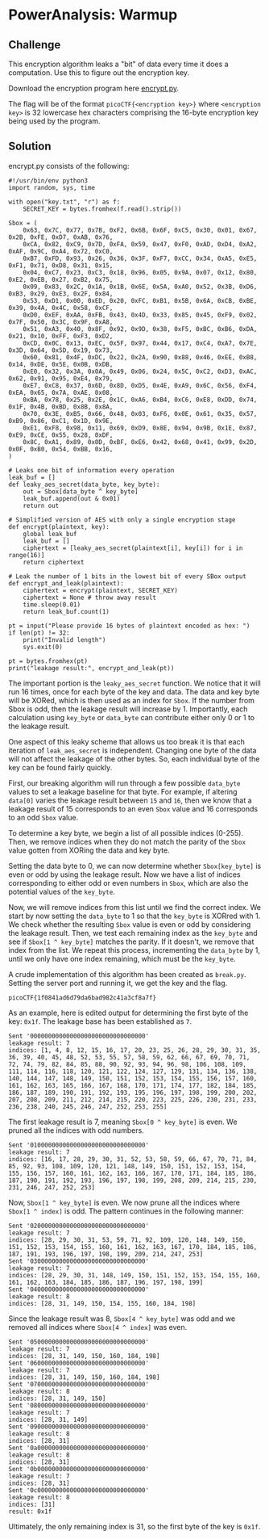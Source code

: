 # PowerAnalysis: Warmup

## Challenge

This encryption algorithm leaks a "bit" of data every time it does a computation. Use this to figure out the encryption key.

Download the encryption program here [encrypt.py](https://artifacts.picoctf.net/c/432/encrypt.py).

The flag will be of the format `picoCTF{<encryption key>}` where `<encryption key>` is 32 lowercase hex characters comprising the 16-byte encryption key being used by the program.

## Solution

encrypt.py consists of the following:

```
#!/usr/bin/env python3
import random, sys, time

with open("key.txt", "r") as f:
    SECRET_KEY = bytes.fromhex(f.read().strip())

Sbox = (
    0x63, 0x7C, 0x77, 0x7B, 0xF2, 0x6B, 0x6F, 0xC5, 0x30, 0x01, 0x67, 0x2B, 0xFE, 0xD7, 0xAB, 0x76,
    0xCA, 0x82, 0xC9, 0x7D, 0xFA, 0x59, 0x47, 0xF0, 0xAD, 0xD4, 0xA2, 0xAF, 0x9C, 0xA4, 0x72, 0xC0,
    0xB7, 0xFD, 0x93, 0x26, 0x36, 0x3F, 0xF7, 0xCC, 0x34, 0xA5, 0xE5, 0xF1, 0x71, 0xD8, 0x31, 0x15,
    0x04, 0xC7, 0x23, 0xC3, 0x18, 0x96, 0x05, 0x9A, 0x07, 0x12, 0x80, 0xE2, 0xEB, 0x27, 0xB2, 0x75,
    0x09, 0x83, 0x2C, 0x1A, 0x1B, 0x6E, 0x5A, 0xA0, 0x52, 0x3B, 0xD6, 0xB3, 0x29, 0xE3, 0x2F, 0x84,
    0x53, 0xD1, 0x00, 0xED, 0x20, 0xFC, 0xB1, 0x5B, 0x6A, 0xCB, 0xBE, 0x39, 0x4A, 0x4C, 0x58, 0xCF,
    0xD0, 0xEF, 0xAA, 0xFB, 0x43, 0x4D, 0x33, 0x85, 0x45, 0xF9, 0x02, 0x7F, 0x50, 0x3C, 0x9F, 0xA8,
    0x51, 0xA3, 0x40, 0x8F, 0x92, 0x9D, 0x38, 0xF5, 0xBC, 0xB6, 0xDA, 0x21, 0x10, 0xFF, 0xF3, 0xD2,
    0xCD, 0x0C, 0x13, 0xEC, 0x5F, 0x97, 0x44, 0x17, 0xC4, 0xA7, 0x7E, 0x3D, 0x64, 0x5D, 0x19, 0x73,
    0x60, 0x81, 0x4F, 0xDC, 0x22, 0x2A, 0x90, 0x88, 0x46, 0xEE, 0xB8, 0x14, 0xDE, 0x5E, 0x0B, 0xDB,
    0xE0, 0x32, 0x3A, 0x0A, 0x49, 0x06, 0x24, 0x5C, 0xC2, 0xD3, 0xAC, 0x62, 0x91, 0x95, 0xE4, 0x79,
    0xE7, 0xC8, 0x37, 0x6D, 0x8D, 0xD5, 0x4E, 0xA9, 0x6C, 0x56, 0xF4, 0xEA, 0x65, 0x7A, 0xAE, 0x08,
    0xBA, 0x78, 0x25, 0x2E, 0x1C, 0xA6, 0xB4, 0xC6, 0xE8, 0xDD, 0x74, 0x1F, 0x4B, 0xBD, 0x8B, 0x8A,
    0x70, 0x3E, 0xB5, 0x66, 0x48, 0x03, 0xF6, 0x0E, 0x61, 0x35, 0x57, 0xB9, 0x86, 0xC1, 0x1D, 0x9E,
    0xE1, 0xF8, 0x98, 0x11, 0x69, 0xD9, 0x8E, 0x94, 0x9B, 0x1E, 0x87, 0xE9, 0xCE, 0x55, 0x28, 0xDF,
    0x8C, 0xA1, 0x89, 0x0D, 0xBF, 0xE6, 0x42, 0x68, 0x41, 0x99, 0x2D, 0x0F, 0xB0, 0x54, 0xBB, 0x16,
)

# Leaks one bit of information every operation
leak_buf = []
def leaky_aes_secret(data_byte, key_byte):
    out = Sbox[data_byte ^ key_byte]
    leak_buf.append(out & 0x01)
    return out

# Simplified version of AES with only a single encryption stage
def encrypt(plaintext, key):
    global leak_buf
    leak_buf = []
    ciphertext = [leaky_aes_secret(plaintext[i], key[i]) for i in range(16)]
    return ciphertext

# Leak the number of 1 bits in the lowest bit of every SBox output
def encrypt_and_leak(plaintext):
    ciphertext = encrypt(plaintext, SECRET_KEY)
    ciphertext = None # throw away result
    time.sleep(0.01)
    return leak_buf.count(1)

pt = input("Please provide 16 bytes of plaintext encoded as hex: ")
if len(pt) != 32:
    print("Invalid length")
    sys.exit(0)

pt = bytes.fromhex(pt)
print("leakage result:", encrypt_and_leak(pt))
```

The important portion is the `leaky_aes_secret` function. We notice that it will run 16 times, once for each byte of the key and data. The data and key byte will be XORed, which is then used as an index for `Sbox`. If the number from Sbox is odd, then the leakage result will increase by 1. Importantly, each calculation using `key_byte` or `data_byte` can contribute either only 0 or 1 to the leakage result.

One aspect of this leaky scheme that allows us too break it is that each iteration of `leak_aes_secret` is independent. Changing one byte of the data will not affect the leakage of the other bytes. So, each individual byte of the key can be found fairly quickly.

First, our breaking algorithm will run through a few possible `data_byte` values to set a leakage baseline for that byte. For example, if altering `data[0]` varies the leakage result between `15` and `16`, then we know that a leakage result of 15 corresponds to an even `Sbox` value and 16 corresponds to an odd `Sbox` value.

To determine a key byte, we begin a list of all possible indices (0-255). Then, we remove indices when they do not match the parity of the `Sbox` value gotten from XORing the data and key byte.

Setting the data byte to 0, we can now determine whether `Sbox[key_byte]` is even or odd by using the leakage result. Now we have a list of indices corresponding to either odd or even numbers in `Sbox`, which are also the potential values of the `key_byte`.

Now, we will remove indices from this list until we find the correct index. We start by now setting the `data_byte` to 1 so that the `key_byte` is XORred with 1. We check whether the resulting `Sbox` value is even or odd by considering the leakage result. Then, we test each remaining index as the `key_byte` and see if `Sbox[1 ^ key_byte]` matches the parity. If it doesn't, we remove that index from the list. We repeat this process, incrementing the `data_byte` by 1, until we only have one index remaining, which must be the `key_byte`.

A crude implementation of this algorithm has been created as `break.py`. Setting the server port and running it, we get the key and the flag.

`picoCTF{1f0841ad6d79da6bad982c41a3cf8a7f}`

As an example, here is edited output for determining the first byte of the key: `0x1f`. The leakage base has been established as `7`.

```
Sent '00000000000000000000000000000000'
leakage result: 7
indices: [1, 4, 8, 12, 15, 16, 17, 20, 23, 25, 26, 28, 29, 30, 31, 35, 36, 39, 40, 45, 48, 52, 53, 55, 57, 58, 59, 62, 66, 67, 69, 70, 71, 72, 74, 79, 82, 84, 85, 88, 90, 92, 93, 94, 96, 98, 106, 108, 109, 111, 114, 116, 118, 120, 121, 122, 124, 127, 129, 131, 134, 136, 138, 140, 144, 147, 148, 149, 150, 151, 152, 153, 154, 155, 156, 157, 160, 161, 162, 163, 165, 166, 167, 168, 170, 171, 174, 177, 182, 184, 185, 186, 187, 189, 190, 191, 192, 193, 195, 196, 197, 198, 199, 200, 202, 207, 208, 209, 211, 212, 214, 215, 220, 223, 225, 226, 230, 231, 233, 236, 238, 240, 245, 246, 247, 252, 253, 255]
```

The first leakage result is 7, meaning `Sbox[0 ^ key_byte]` is even. We pruned all the indices with odd numbers.

```
Sent '01000000000000000000000000000000'
leakage result: 7
indices: [16, 17, 28, 29, 30, 31, 52, 53, 58, 59, 66, 67, 70, 71, 84, 85, 92, 93, 108, 109, 120, 121, 148, 149, 150, 151, 152, 153, 154, 155, 156, 157, 160, 161, 162, 163, 166, 167, 170, 171, 184, 185, 186, 187, 190, 191, 192, 193, 196, 197, 198, 199, 208, 209, 214, 215, 230, 231, 246, 247, 252, 253]
```

Now, `Sbox[1 ^ key_byte]` is even. We now prune all the indices where `Sbox[1 ^ index]` is odd. The pattern continues in the following manner:

```
Sent '02000000000000000000000000000000'
leakage result: 7
indices: [28, 29, 30, 31, 53, 59, 71, 92, 109, 120, 148, 149, 150, 151, 152, 153, 154, 155, 160, 161, 162, 163, 167, 170, 184, 185, 186, 187, 191, 193, 196, 197, 198, 199, 209, 214, 247, 253]
Sent '03000000000000000000000000000000'
leakage result: 7
indices: [28, 29, 30, 31, 148, 149, 150, 151, 152, 153, 154, 155, 160, 161, 162, 163, 184, 185, 186, 187, 196, 197, 198, 199]
Sent '04000000000000000000000000000000'
leakage result: 8
indices: [28, 31, 149, 150, 154, 155, 160, 184, 198]
```

Since the leakage result was 8, `Sbox[4 ^ key_byte]` was odd and we removed all indices where `Sbox[4 ^ index]` was even.

```
Sent '05000000000000000000000000000000'
leakage result: 7
indices: [28, 31, 149, 150, 160, 184, 198]
Sent '06000000000000000000000000000000'
leakage result: 7
indices: [28, 31, 149, 150, 160, 184, 198]
Sent '07000000000000000000000000000000'
leakage result: 8
indices: [28, 31, 149, 150]
Sent '08000000000000000000000000000000'
leakage result: 7
indices: [28, 31, 149]
Sent '09000000000000000000000000000000'
leakage result: 8
indices: [28, 31]
Sent '0a000000000000000000000000000000'
leakage result: 8
indices: [28, 31]
Sent '0b000000000000000000000000000000'
leakage result: 7
indices: [28, 31]
Sent '0c000000000000000000000000000000'
leakage result: 8
indices: [31]
result: 0x1f
```

Ultimately, the only remaining index is 31, so the first byte of the key is `0x1f`.
